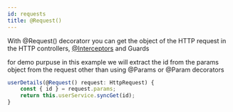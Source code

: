 ```yaml
---
id: requests
title: @Request()
---
```


With @Request() decoratorr you can get the object of the HTTP request in the HTTP controllers, [@Interceptors](hello-link) and Guards

for demo purpuse in this example we will extract the id from the params object from the request other than using @Params or @Param decorators
```typescript
userDetails(@Request() request: HttpRequest) {
    const { id } = request.params;
    return this.userService.syncGet(id);
}
```

